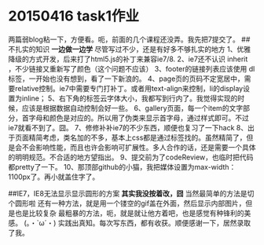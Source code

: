 # 20150416 task1作业
两篇弱blog粘一下，方便看。呃，前面的几个课程还没弄。我先把7提交了。
##不扎实的知识
**一边做一边学**
尽管写过不少，还是有好多不够扎实的地方
1、优雅降级的方式开发，后来打了html5.js的补丁来兼容ie7/8.
2、ie7还不认识 inherit ，不少链接又重新写了颜色（这个问题不应该）
3、footer的链接列表应该使用 dl标签，一开始也没有想到，看了一下新浪的。
4、page页的页码不定宽居中，需要relative控制。ie7中需要专门打补丁。或者用text-align来控制，li的display设置为inline；
5、右下角的标签云字体大小，我都写到行内了。我觉得实现的时候，应该是根据数据自动控制会好一些。
6、gallery页面，每一个item的文字部分，首字母和颜色是对应的。所以用了伪类来显示首字母，通过样式即可。不过ie7就看不到了。囧。
7、修修补补ie7的不少东西，顺便也复习了一下hack
8、出于页面精简考虑，类名加的不多，基本上css都是通过标签找的。虽然精简了，但是会不会影响性能，而且也许会影响可扩展性。多人合作的话，还是需要一个具体的明明规范。不合适的地方望指出。
9、提交前为了codeReview，也临时把代码都pretty了一下。
10、那顶部github的小猫，我把媒体设置为max-width：1100px了。再小就盖住字了。



##IE7，IE8无法显示显示圆形的方案
**其实我没按着改，囧**
当然最简单的方法是切个圆形啦
还有一种方法，就是用一个镂空的gif盖在外面，然后显示内部图片，但是也是比较复杂
最粗暴的方法，呃，就是就让他方着吧，也是感觉有种锋利的美感。 (。・`ω´・)
实践出真知。每次写东西，都有收获。顺便感谢一下，居然录取了我。